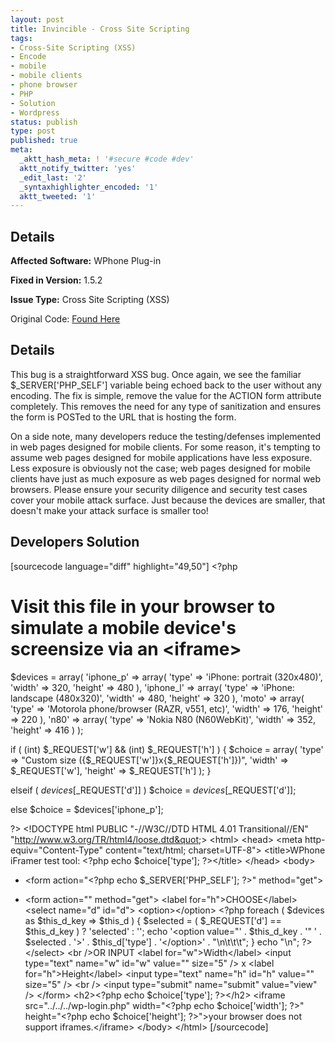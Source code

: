 ```yaml
---
layout: post
title: Invincible - Cross Site Scripting
tags:
- Cross-Site Scripting (XSS)
- Encode
- mobile
- mobile clients
- phone browser
- PHP
- Solution
- Wordpress
status: publish
type: post
published: true
meta:
  _aktt_hash_meta: ! '#secure #code #dev'
  aktt_notify_twitter: 'yes'
  _edit_last: '2'
  _syntaxhighlighter_encoded: '1'
  aktt_tweeted: '1'
---
```

## Details
__Affected Software:__ WPhone Plug-in

__Fixed in Version:__  1.5.2

__Issue Type:__ Cross Site Scripting (XSS)

Original Code: <a href="http://spotthevuln.com/2011/03/invincible/">Found Here</a>
## Details
This bug is a straightforward XSS bug. Once again, we see the familiar $_SERVER['PHP_SELF'] variable being echoed back to the user without any encoding. The fix is simple, remove the value for the ACTION form attribute completely. This removes the need for any type of sanitization and ensures the form is POSTed to the URL that is hosting the form.

On a side note, many developers reduce the testing/defenses implemented in web pages designed for mobile clients. For some reason, it's tempting to assume web pages designed for mobile applications have less exposure. Less exposure is obviously not the case; web pages designed for mobile clients have just as much exposure as web pages designed for normal web browsers. Please ensure your security diligence and security test cases cover your mobile attack surface. Just because the devices are smaller, that doesn't make your attack surface is smaller too!

## Developers Solution
[sourcecode language="diff" highlight="49,50"]
&lt;?php

# Visit this file in your browser to simulate a mobile device's screensize via an &lt;iframe&gt;

$devices = array(
	'iphone_p' =&gt; array(
		'type'   =&gt; 'iPhone: portrait (320x480)',
		'width'  =&gt; 320,
		'height' =&gt; 480
	),
	'iphone_l' =&gt; array(
		'type'   =&gt; 'iPhone: landscape (480x320)',
		'width'  =&gt; 480,
		'height' =&gt; 320
	),
	'moto'	   =&gt; array(
		'type'   =&gt; 'Motorola phone/browser (RAZR, v551, etc)',
		'width'  =&gt; 176,
		'height' =&gt; 220
	),
	'n80'	   =&gt; array(
		'type'   =&gt; 'Nokia N80 (N60WebKit)',
		'width'  =&gt; 352,
		'height' =&gt; 416
	)
);

if ( (int) $_REQUEST['w'] &amp;&amp; (int) $_REQUEST['h'] ) {
	$choice = array(
		'type'   =&gt; &quot;Custom size ({$_REQUEST['w']}x{$_REQUEST['h']})&quot;,
		'width'  =&gt; $_REQUEST['w'],
		'height' =&gt; $_REQUEST['h']
	);
}

elseif ( $devices[$_REQUEST['d']] )
	$choice = $devices[$_REQUEST['d']];

else $choice = $devices['iphone_p'];

?&gt;
&lt;!DOCTYPE html PUBLIC &quot;-//W3C//DTD HTML 4.01 Transitional//EN&quot; &quot;http://www.w3.org/TR/html4/loose.dtd&quot;&gt;
&lt;html&gt;
&lt;head&gt;
	&lt;meta http-equiv=&quot;Content-Type&quot; content=&quot;text/html; charset=UTF-8&quot;&gt;
	&lt;title&gt;WPhone iFramer test tool: &lt;?php echo $choice['type']; ?&gt;&lt;/title&gt;
&lt;/head&gt;
&lt;body&gt;
-	&lt;form action=&quot;&lt;?php echo $_SERVER['PHP_SELF']; ?&gt;&quot; method=&quot;get&quot;&gt;
+   &lt;form action=&quot;&quot; method=&quot;get&quot;&gt;
		&lt;label for=&quot;h&quot;&gt;CHOOSE&lt;/label&gt;
		&lt;select name=&quot;d&quot; id=&quot;d&quot;&gt;
			&lt;option&gt;&lt;/option&gt;
&lt;?php
			foreach ( $devices as $this_d_key =&gt; $this_d ) {
				$selected = ( $_REQUEST['d'] == $this_d_key ) ? 'selected' : '';
				echo '&lt;option value=&quot;' . $this_d_key . '&quot; ' . $selected . '&gt;' . $this_d['type'] . '&lt;/option&gt;' . &quot;\n\t\t\t&quot;;
			}
			echo &quot;\n&quot;;
?&gt;
		&lt;/select&gt;
		&lt;br /&gt;OR INPUT
		&lt;label for=&quot;w&quot;&gt;Width&lt;/label&gt;
		&lt;input type=&quot;text&quot; name=&quot;w&quot; id=&quot;w&quot; value=&quot;&quot; size=&quot;5&quot; /&gt;
		x
		&lt;label for=&quot;h&quot;&gt;Height&lt;/label&gt;
		&lt;input type=&quot;text&quot; name=&quot;h&quot; id=&quot;h&quot; value=&quot;&quot; size=&quot;5&quot; /&gt;
		&lt;br /&gt;
		&lt;input type=&quot;submit&quot; name=&quot;submit&quot; value=&quot;view&quot; /&gt;
	&lt;/form&gt;
	&lt;h2&gt;&lt;?php echo $choice['type']; ?&gt;&lt;/h2&gt;
	&lt;iframe src=&quot;../../../wp-login.php&quot; width=&quot;&lt;?php echo $choice['width']; ?&gt;&quot; height=&quot;&lt;?php echo $choice['height']; ?&gt;&quot;&gt;your browser does not support iframes.&lt;/iframe&gt;
&lt;/body&gt;
&lt;/html&gt;
[/sourcecode]
